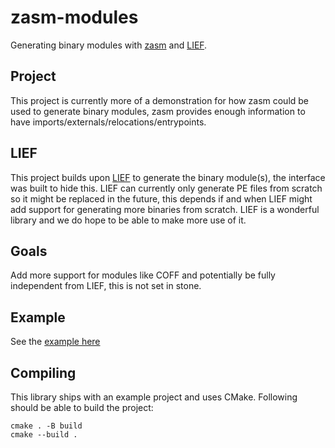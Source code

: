# zasm-modules
Generating binary modules with [zasm](https://github.com/zyantific/zasm) and [LIEF](https://github.com/lief-project/LIEF).

## Project
This project is currently more of a demonstration for how zasm could be used to generate binary modules,
zasm provides enough information to have imports/externals/relocations/entrypoints.

## LIEF
This project builds upon [LIEF](https://github.com/lief-project/LIEF) to generate the binary module(s), the interface was built to hide this. 
LIEF can currently only generate PE files from scratch so it might be replaced in the future, this depends if and when LIEF might add 
support for generating more binaries from scratch. LIEF is a wonderful library and we do hope to be able to make more use of it.

## Goals
Add more support for modules like COFF and potentially be fully independent from LIEF, this is not set in stone.

## Example
See the [example here](https://github.com/ZehMatt/zasm-modules/blob/master/src/example/main.cpp)

## Compiling
This library ships with an example project and uses CMake. Following should be able to build the
project:
```
cmake . -B build
cmake --build .
```
